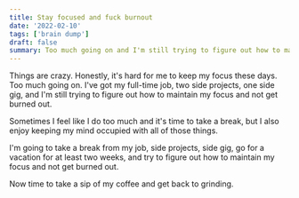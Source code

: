 ```yaml
---
title: Stay focused and fuck burnout
date: '2022-02-10'
tags: ['brain dump']
draft: false
summary: Too much going on and I'm still trying to figure out how to maintain my focus and not get burned out...
---
```


Things are crazy. Honestly, it's hard for me to keep my focus these days. Too much going on. I've got my full-time job, two side projects, one side gig, and I'm still trying to figure out how to maintain my focus and not get burned out.

Sometimes I feel like I do too much and it's time to take a break, but I also enjoy keeping my mind occupied with all of those things.

I'm going to take a break from my job, side projects, side gig, go for a vacation for at least two weeks, and try to figure out how to maintain my focus and not get burned out.

Now time to take a sip of my coffee and get back to grinding.
